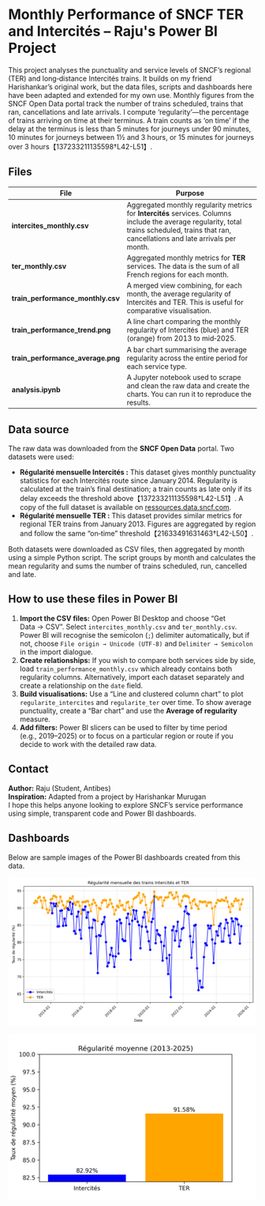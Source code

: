# Monthly Performance of SNCF TER and Intercités – Raju's Power BI Project

This project analyses the punctuality and service levels of SNCF’s regional (TER) and long‑distance Intercités trains. It builds on my friend Harishankar’s original work, but the data files, scripts and dashboards here have been adapted and extended for my own use. Monthly figures from the SNCF Open Data portal track the number of trains scheduled, trains that ran, cancellations and late arrivals. I compute ‘regularity’—the percentage of trains arriving on time at their terminus. A train counts as ‘on time’ if the delay at the terminus is less than 5 minutes for journeys under 90 minutes, 10 minutes for journeys between 1½ and 3 hours, or 15 minutes for journeys over 3 hours【137233211135598†L42-L51】.

## Files

| File | Purpose |
|---|---|
| **intercites_monthly.csv** | Aggregated monthly regularity metrics for **Intercités** services. Columns include the average regularity, total trains scheduled, trains that ran, cancellations and late arrivals per month. |
| **ter_monthly.csv** | Aggregated monthly metrics for **TER** services. The data is the sum of all French regions for each month. |
| **train_performance_monthly.csv** | A merged view combining, for each month, the average regularity of Intercités and TER. This is useful for comparative visualisation. |
| **train_performance_trend.png** | A line chart comparing the monthly regularity of Intercités (blue) and TER (orange) from 2013 to mid‑2025. |
| **train_performance_average.png** | A bar chart summarising the average regularity across the entire period for each service type. |
| **analysis.ipynb** | A Jupyter notebook used to scrape and clean the raw data and create the charts. You can run it to reproduce the results. |

## Data source

The raw data was downloaded from the **SNCF Open Data** portal. Two datasets were used:

* **Régularité mensuelle Intercités :** This dataset gives monthly punctuality statistics for each Intercités route since January 2014. Regularity is calculated at the train’s final destination; a train counts as late only if its delay exceeds the threshold above【137233211135598†L42-L51】. A copy of the full dataset is available on [ressources.data.sncf.com](https://ressources.data.sncf.com/).
* **Régularité mensuelle TER :** This dataset provides similar metrics for regional TER trains from January 2013. Figures are aggregated by region and follow the same “on‑time” threshold【21633491631463†L42-L50】.

Both datasets were downloaded as CSV files, then aggregated by month using a simple Python script. The script groups by month and calculates the mean regularity and sums the number of trains scheduled, run, cancelled and late.

## How to use these files in Power BI

1. **Import the CSV files:** Open Power BI Desktop and choose “Get Data → CSV”. Select `intercites_monthly.csv` and `ter_monthly.csv`. Power BI will recognise the semicolon (`;`) delimiter automatically, but if not, choose `File origin → Unicode (UTF‑8)` and `Delimiter → Semicolon` in the import dialogue.
2. **Create relationships:** If you wish to compare both services side by side, load `train_performance_monthly.csv` which already contains both regularity columns. Alternatively, import each dataset separately and create a relationship on the `date` field.
3. **Build visualisations:** Use a “Line and clustered column chart” to plot `regularite_intercites` and `regularite_ter` over time. To show average punctuality, create a “Bar chart” and use the **Average of regularity** measure.
4. **Add filters:** Power BI slicers can be used to filter by time period (e.g., 2019–2025) or to focus on a particular region or route if you decide to work with the detailed raw data.
## Contact

**Author:** Raju (Student, Antibes)  
**Inspiration:** Adapted from a project by Harishankar Murugan  
I hope this helps anyone looking to explore SNCF’s service performance using simple, transparent code and Power BI dashboards.


## Dashboards

Below are sample images of the Power BI dashboards created from this data.

![Monthly regularity comparison](train_performance_trend.png)

![Average regularity by service type](train_performance_average.png)
